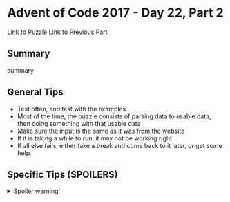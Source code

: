 # Advent of Code 2017 - Day 22, Part 2

[Link to Puzzle](https://adventofcode.com/2017/day/22#part2)
[Link to Previous Part](https://github.com/CodingAP/unofficial-aoc-syllabus/blob/main/years/2017/day22/part1.md)

## Summary
summary

## General Tips
- Test often, and test with the examples
- Most of the time, the puzzle consists of parsing data to usable data, then doing something with that usable data
- Make sure the input is the same as it was from the website
- If it is taking a while to run, it may not be working right
- If all else fails, either take a break and come back to it later, or get some help.

## Specific Tips (SPOILERS)
<details> <summary>Spoiler warning!</summary>

specific tips

</details>